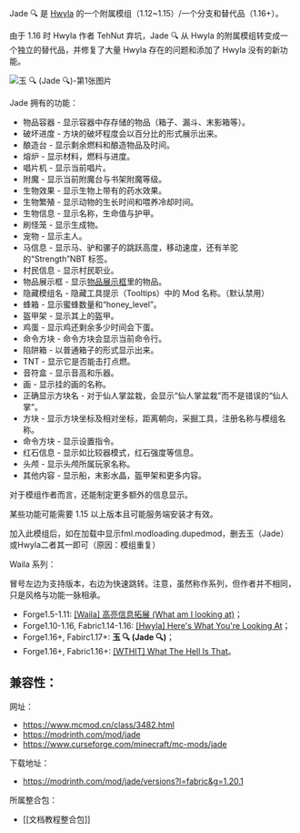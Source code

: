Jade 🔍 是 [Hwyla](https://www.mcmod.cn/class/668.html "Hwyla") 的一个附属模组（1.12~1.15）/一个分支和替代品（1.16+）。

由于 1.16 时 Hwyla 作者 TehNut 弃坑，Jade 🔍 从 Hwyla 的附属模组转变成一个独立的替代品，并修复了大量 Hwyla 存在的问题和添加了 Hwyla 没有的新功能。

![玉 🔍 (Jade 🔍)-第1张图片](https://media.forgecdn.net/attachments/291/525/tim20200511195806.png)

Jade 拥有的功能：

- 物品容器 - 显示容器中存存储的物品（箱子、漏斗、末影箱等）。
- 破坏进度 - 方块的破坏程度会以百分比的形式展示出来。
- 酿造台 - 显示剩余燃料和酿造物品及时间。
- 熔炉 - 显示材料，燃料与进度。
- 唱片机 - 显示当前唱片。
- 附魔 - 显示当前附魔台与书架附魔等级。
- 生物效果 - 显示生物上带有的药水效果。
- 生物繁殖 - 显示动物的生长时间和喂养冷却时间。
- 生物信息 - 显示名称，生命值与护甲。
- 刷怪笼 - 显示生成物。
- 宠物 - 显示主人。
- 马信息 - 显示马、驴和骡子的跳跃高度，移动速度，还有羊驼的“Strength”NBT 标签。
- 村民信息 - 显示村民职业。
- 物品展示框 - 显示[物品展示框](https://www.mcmod.cn/item/1077.html "物品展示框")里的物品。
- 隐藏模组名 - 隐藏工具提示（Tooltips）中的 Mod 名称。（默认禁用）
- 蜂箱 - 显示蜜蜂数量和“honey_level”。
- 盔甲架 - 显示其上的盔甲。
- 鸡蛋 - 显示鸡还剩余多少时间会下蛋。
- 命令方块 - 命令方块会显示当前命令行。
- 陷阱箱 - 以普通箱子的形式显示出来。
- TNT - 显示它是否能击打点燃。
- 音符盒 - 显示音高和乐器。
- 画 - 显示挂的画的名称。
- 正确显示方块名 - 对于仙人掌盆栽，会显示“仙人掌盆栽”而不是错误的“仙人掌”。
- 方块 - 显示方块坐标及相对坐标，距离朝向，采掘工具，注册名称与模组名称。
- 命令方块 - 显示设置指令。
- 红石信息 - 显示如比较器模式，红石强度等信息。
- 头颅 - 显示头颅所属玩家名称。
- 其他内容 - 显示船，末影水晶，盔甲架和更多内容。

对于模组作者而言，还能制定更多额外的信息显示。

某些功能可能需要 1.15 以上版本且可能服务端安装才有效。

加入此模组后，如在加载中显示fml.modloading.dupedmod，删去玉（Jade）或Hwyla二者其一即可（原因：模组重复）

Waila 系列：

冒号左边为支持版本，右边为快速跳转。注意，虽然称作系列，但作者并不相同，只是风格与功能一脉相承。

- Forge1.5-1.11: [[Waila] 高亮信息拓展 (What am I looking at)](https://www.mcmod.cn/class/246.html "[Waila] 高亮信息拓展 (What am I looking at)")；
- Forge1.10-1.16, Fabric1.14-1.16: [[Hwyla] Here's What You're Looking At](https://www.mcmod.cn/class/668.html "[Hwyla] Here's What You're Looking At")；
- Forge1.16+, Fabirc1.17+: **玉 🔍 (Jade 🔍)**；
- Forge1.16+, Fabric1.16+: [[WTHIT] What The Hell Is That](https://www.mcmod.cn/class/3471.html "[WTHIT] What The Hell Is That")。

兼容性：
- 

网址：
- https://www.mcmod.cn/class/3482.html
- https://modrinth.com/mod/jade
- https://www.curseforge.com/minecraft/mc-mods/jade

下载地址：
- https://modrinth.com/mod/jade/versions?l=fabric&g=1.20.1

所属整合包：
- [[文档教程整合包]]